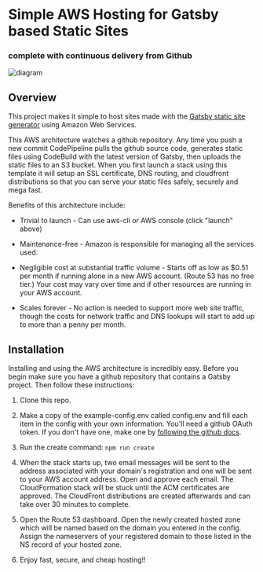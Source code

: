 # Simple AWS Hosting for Gatsby based Static Sites
### complete with continuous delivery from Github

![diagram](https://raw.githubusercontent.com/velomash/aws-git-backed-gatsby-static-site/master/architecture.png "Architecture dagram: Git-backed static website powerd by AWS")

<!--[![AWS Launcher Button](https://s3.amazonaws.com/cloudformation-examples/cloudformation-launch-stack.png)](https://console.aws.amazon.com/cloudformation/home?region=us-east-1#/stacks/new?stackName=gatsby_static_site&templateURL=https://raw.githubusercontent.com/velomash/aws-git-backed-gatsby-static-site/master/cloudformation.yaml)-->

## Overview

This project makes it simple to host sites made with the
[Gatsby static site generator](https://www.gatsbyjs.org/) using
Amazon Web Services. 

This AWS architecture watches a github repository. Any time you
push a new commit CodePipeline pulls the github source code,
generates static files using CodeBuild with the latest version of
Gatsby, then uploads the static files to an S3 bucket. When you
first launch a stack using this template it will setup an SSL
certificate, DNS routing, and cloudfront distributions so that
you can serve your static files safely, securely and mega fast.

Benefits of this architecture include:

 - Trivial to launch - Can use aws-cli or AWS console (click "launch"
   above)

 - Maintenance-free - Amazon is responsible for managing all the
   services used.

 - Negligible cost at substantial traffic volume - Starts off as low
   as $0.51 per month if running alone in a new AWS account. (Route 53
   has no free tier.) Your cost may vary over time and if other
   resources are running in your AWS account.

 - Scales forever - No action is needed to support more web site
   traffic, though the costs for network traffic and DNS lookups will
   start to add up to more than a penny per month.

## Installation

Installing and using the AWS architecture is incredibly easy. Before
you begin make sure you have a github repository that contains a
Gatsby project. Then follow these instructions:

  1. Clone this repo.

  2. Make a copy of the example-config.env called config.env and fill
  each item in the config with your own information. You'll need a github
  OAuth token. If you don't have one, make one by [following the github docs](https://help.github.com/articles/creating-a-personal-access-token-for-the-command-line/).

  3. Run the create command: `npm run create`

  4. When the stack starts up, two email messages will be sent to the
  address associated with your domain's registration and one will be
  sent to your AWS account address. Open and approve each email. The
  CloudFormation stack will be stuck until the ACM certificates are
  approved. The CloudFront distributions are created afterwards and can
  take over 30 minutes to complete.

  5. Open the Route 53 dashboard. Open the newly created hosted zone which
  will be named based on the domain you entered in the config. Assign the
  nameservers of your registered domain to those listed in the NS record
  of your hosted zone.

  6. Enjoy fast, secure, and cheap hosting!!
